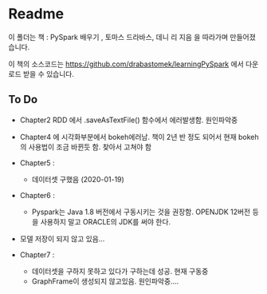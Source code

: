 # Readme

이 폴더는 책 : PySpark 배우기 , 토마스 드라바스, 데니 리 지음 
을 따라가며 만들어졌습니다. 

이 책의 소스코드는 https://github.com/drabastomek/learningPySpark 에서 다운로드 받을 수 있습니다.



## To Do

- Chapter2 RDD 에서 .saveAsTextFile() 함수에서 에러발생함. 원인파악중
- Chapter4 에 시각화부분에서 bokeh에러남. 책이 2년 반 정도 되어서 현재 bokeh의 사용법이 조금 바뀐듯 함. 찾아서 고쳐야 함
- Chapter5 : 
  - 데이터셋 구했음 (2020-01-19)
- Chapter6 : 

  - Pyspark는 Java 1.8 버전에서 구동시키는 것을 권장함. OPENJDK 12버전 등을 사용하지 말고 ORACLE의 JDK를 써야 한다. 
- 모델 저장이 되지 않고 있음...
- Chapter7 :
  - 데이터셋을 구하지 못하고 있다가 구하는데 성공. 현재 구동중
  - GraphFrame이 생성되지 않고있음. 원인파악중....

